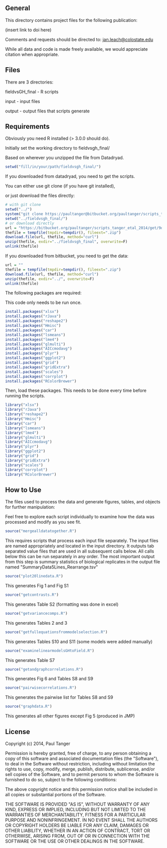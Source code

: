 General
-------------------------
This directory contains project files for the following publication:

(insert link to doi here)

Comments and requests should be directed to:
jan.leach@colostate.edu

While all data and code is made freely available, we would appreciate citation when appropriate.


Files
-------------------------
There are 3 directories:

fieldvsGH_final - R scripts

input           - input files

output          - output files that scripts generate

Requirements
-------------------------
Obviously you need R installed (> 3.0.0 should do).

Initially set the working directory to fieldvsgh_final/

Based on wherever you unzipped the file from Datadryad.
```r
setwd("fill/in/your/path/fieldvsgh_final/")
```

If you downloaded from datadryad, you need to get the scripts.

You can either use git clone (if you have git installed),

or just download the files directly:
```r
# with git clone
setwd("../")
system("git clone https://paultanger@bitbucket.org/paultanger/scripts_tanger_etal_2014.git fieldvsgh_final")
setwd("../fieldvsgh_final/")
# or download directly
url = "https://bitbucket.org/paultanger/scripts_tanger_etal_2014/get/9defaf64adda.zip"
thefile = tempfile(tmpdir=tempdir(), fileext=".zip")
download.file(url, thefile, method="curl")
unzip(thefile, exdir="../fieldvsgh_final", overwrite=F)
unlink(thefile)
```

If you downloaded from bitbucket, you need to get the data:
```r
url = ""
thefile = tempfile(tmpdir=tempdir(), fileext=".zip")
download.file(url, thefile, method="curl")
unzip(thefile, exdir="../", overwrite=F)
unlink(thefile)
```

The following packages are required:

This code only needs to be run once.

```r
install.packages("xlsx")
install.packages("rJava")
install.packages("reshape2")
install.packages("Hmisc")
install.packages("car")
install.packages("lsmeans")
install.packages("lme4")
install.packages("glmulti")
install.packages("AICcmodavg")
install.packages("plyr")
install.packages("ggplot2")
install.packages("grid")
install.packages("gridExtra")
install.packages("scales")
install.packages("corrplot")
install.packages("RColorBrewer")
```

Then, load these packages.  This needs to be done every time before running the scripts.

```r
library("xlsx")
library("rJava")
library("reshape2")
library("Hmisc")
library("car")
library("lsmeans")
library("lme4")
library("glmulti")
library("AICcmodavg")
library("plyr")
library("ggplot2")
library("grid")
library("gridExtra")
library("scales")
library("corrplot")
library("RColorBrewer")
```

How to Use
-------------------------
The files used to process the data and generate figures, tables, and objects for further manipulation:

Feel free to explore each script individually to examine how the data was processed and modify as you see fit.

```r
source("mergealldatatogether.R")
```
This requires scripts that process each input file separately.  The input files are named appropriately and located in the input directory.  It outputs tab separated value files that are used in all subsequent calls below.  All calls below this can be run separately in any order.  The most important output from this step is summary statistics of biological replicates in the output file named "SummaryData5Lines_Rearrange.tsv"

```r
source("plot20linedata.R")
```
This generates Fig 1 and Fig S1

```r
source("getcontrasts.R") 
```
This generates Table S2 (formatting was done in excel)

```r
source("getvariancecomps.R")
```
This generates Tables 2 and 3

```r
source("getfullequationsfrommodelselection.R")
```
This generates Tables S10 and S11 (some models were added manually)

```r
source("examinelinearmodelsGHtoField.R")
```
This generates Table S7

```r
source("getandgraphcorrelations.R") 
```
This generates Fig 6 and Tables S8 and S9

```r
source("pairwisecorrelations.R")
```
This generates the pairwise list for Tables S8 and S9

```r
source("graphdata.R")
```
This generates all other figures except Fig 5 (produced in JMP)

License
-------------------------
Copyright (c) 2014, Paul Tanger

Permission is hereby granted, free of charge, to any person obtaining a copy
of this software and associated documentation files (the "Software"), to deal
in the Software without restriction, including without limitation the rights
to use, copy, modify, merge, publish, distribute, sublicense, and/or sell
copies of the Software, and to permit persons to whom the Software is
furnished to do so, subject to the following conditions:

The above copyright notice and this permission notice shall be included in
all copies or substantial portions of the Software.

THE SOFTWARE IS PROVIDED "AS IS", WITHOUT WARRANTY OF ANY KIND, EXPRESS OR
IMPLIED, INCLUDING BUT NOT LIMITED TO THE WARRANTIES OF MERCHANTABILITY,
FITNESS FOR A PARTICULAR PURPOSE AND NONINFRINGEMENT. IN NO EVENT SHALL THE
AUTHORS OR COPYRIGHT HOLDERS BE LIABLE FOR ANY CLAIM, DAMAGES OR OTHER
LIABILITY, WHETHER IN AN ACTION OF CONTRACT, TORT OR OTHERWISE, ARISING FROM,
OUT OF OR IN CONNECTION WITH THE SOFTWARE OR THE USE OR OTHER DEALINGS IN
THE SOFTWARE.
